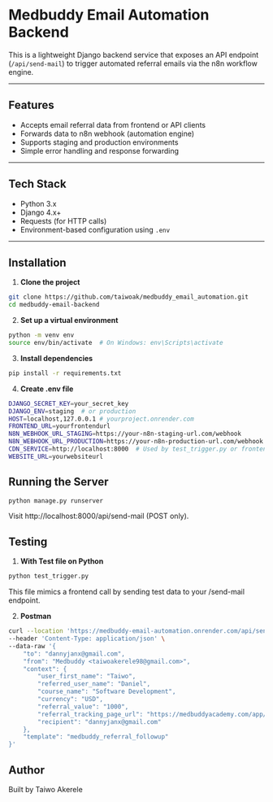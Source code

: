 # Medbuddy Email Automation Backend

This is a lightweight Django backend service that exposes an API endpoint (`/api/send-mail`) to trigger automated referral emails via the n8n workflow engine.

---

## Features

- Accepts email referral data from frontend or API clients
- Forwards data to n8n webhook (automation engine)
- Supports staging and production environments
- Simple error handling and response forwarding

---

## Tech Stack

- Python 3.x
- Django 4.x+
- Requests (for HTTP calls)
- Environment-based configuration using `.env`

---

## Installation

1. **Clone the project**

```bash
git clone https://github.com/taiwoak/medbuddy_email_automation.git
cd medbuddy-email-backend
```

2. **Set up a virtual environment**

```bash
python -m venv env
source env/bin/activate  # On Windows: env\Scripts\activate
```

3. **Install dependencies**

```bash
pip install -r requirements.txt
```

4. **Create .env file**

```bash
DJANGO_SECRET_KEY=your_secret_key
DJANGO_ENV=staging  # or production
HOST=localhost,127.0.0.1 # yourproject.onrender.com
FRONTEND_URL=yourfrontendurl
N8N_WEBHOOK_URL_STAGING=https://your-n8n-staging-url.com/webhook
N8N_WEBHOOK_URL_PRODUCTION=https://your-n8n-production-url.com/webhook
CDN_SERVICE=http://localhost:8000  # Used by test_trigger.py or frontend
WEBSITE_URL=yourwebsiteurl
```

## Running the Server

```bash
python manage.py runserver
```

Visit http://localhost:8000/api/send-mail (POST only).


## Testing

1. **With Test file on Python**

```bash
python test_trigger.py
```

This file mimics a frontend call by sending test data to your /send-mail endpoint.

2. **Postman**

```bash
curl --location 'https://medbuddy-email-automation.onrender.com/api/send-mail' \
--header 'Content-Type: application/json' \
--data-raw '{
    "to": "dannyjanx@gmail.com",
    "from": "Medbuddy <taiwoakerele98@gmail.com>",
    "context": {
        "user_first_name": "Taiwo",
        "referred_user_name": "Daniel",
        "course_name": "Software Development",
        "currency": "USD",
        "referral_value": "1000",
        "referral_tracking_page_url": "https://medbuddyacademy.com/app/tracking",
        "recipient": "dannyjanx@gmail.com"
    },
    "template": "medbuddy_referral_followup"
}'
```

## Author

Built by Taiwo Akerele

